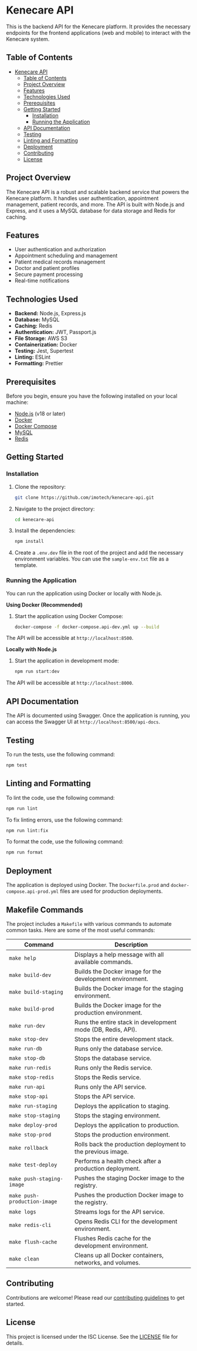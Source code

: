 # Kenecare API

This is the backend API for the Kenecare platform. It provides the necessary endpoints for the frontend applications (web and mobile) to interact with the Kenecare system.

## Table of Contents

- [Kenecare API](#kenecare-api)
  - [Table of Contents](#table-of-contents)
  - [Project Overview](#project-overview)
  - [Features](#features)
  - [Technologies Used](#technologies-used)
  - [Prerequisites](#prerequisites)
  - [Getting Started](#getting-started)
    - [Installation](#installation)
    - [Running the Application](#running-the-application)
  - [API Documentation](#api-documentation)
  - [Testing](#testing)
  - [Linting and Formatting](#linting-and-formatting)
  - [Deployment](#deployment)
  - [Contributing](#contributing)
  - [License](#license)

## Project Overview

The Kenecare API is a robust and scalable backend service that powers the Kenecare platform. It handles user authentication, appointment management, patient records, and more. The API is built with Node.js and Express, and it uses a MySQL database for data storage and Redis for caching.

## Features

- User authentication and authorization
- Appointment scheduling and management
- Patient medical records management
- Doctor and patient profiles
- Secure payment processing
- Real-time notifications

## Technologies Used

- **Backend:** Node.js, Express.js
- **Database:** MySQL
- **Caching:** Redis
- **Authentication:** JWT, Passport.js
- **File Storage:** AWS S3
- **Containerization:** Docker
- **Testing:** Jest, Supertest
- **Linting:** ESLint
- **Formatting:** Prettier

## Prerequisites

Before you begin, ensure you have the following installed on your local machine:

- [Node.js](https://nodejs.org/en/) (v18 or later)
- [Docker](https://www.docker.com/get-started)
- [Docker Compose](https://docs.docker.com/compose/install/)
- [MySQL](https://www.mysql.com/downloads/)
- [Redis](https://redis.io/topics/quickstart)

## Getting Started

### Installation

1.  Clone the repository:

    ```bash
    git clone https://github.com/imotech/kenecare-api.git
    ```

2.  Navigate to the project directory:

    ```bash
    cd kenecare-api
    ```

3.  Install the dependencies:

    ```bash
    npm install
    ```

4.  Create a `.env.dev` file in the root of the project and add the necessary environment variables. You can use the `sample-env.txt` file as a template.

### Running the Application

You can run the application using Docker or locally with Node.js.

**Using Docker (Recommended)**

1.  Start the application using Docker Compose:

    ```bash
    docker-compose -f docker-compose.api-dev.yml up --build
    ```

The API will be accessible at `http://localhost:8500`.

**Locally with Node.js**

1.  Start the application in development mode:

    ```bash
    npm run start:dev
    ```

The API will be accessible at `http://localhost:8000`.

## API Documentation

The API is documented using Swagger. Once the application is running, you can access the Swagger UI at `http://localhost:8500/api-docs`.

## Testing

To run the tests, use the following command:

```bash
npm test
```

## Linting and Formatting

To lint the code, use the following command:

```bash
npm run lint
```

To fix linting errors, use the following command:

```bash
npm run lint:fix
```

To format the code, use the following command:

```bash
npm run format
```

## Deployment

The application is deployed using Docker. The `Dockerfile.prod` and `docker-compose.api-prod.yml` files are used for production deployments.

## Makefile Commands

The project includes a `Makefile` with various commands to automate common tasks. Here are some of the most useful commands:

| Command                      | Description                                                 |
| ---------------------------- | ----------------------------------------------------------- |
| `make help`                  | Displays a help message with all available commands.        |
| `make build-dev`             | Builds the Docker image for the development environment.    |
| `make build-staging`         | Builds the Docker image for the staging environment.        |
| `make build-prod`            | Builds the Docker image for the production environment.     |
| `make run-dev`               | Runs the entire stack in development mode (DB, Redis, API). |
| `make stop-dev`              | Stops the entire development stack.                         |
| `make run-db`                | Runs only the database service.                             |
| `make stop-db`               | Stops the database service.                                 |
| `make run-redis`             | Runs only the Redis service.                                |
| `make stop-redis`            | Stops the Redis service.                                    |
| `make run-api`               | Runs only the API service.                                  |
| `make stop-api`              | Stops the API service.                                      |
| `make run-staging`           | Deploys the application to staging.                         |
| `make stop-staging`          | Stops the staging environment.                              |
| `make deploy-prod`           | Deploys the application to production.                      |
| `make stop-prod`             | Stops the production environment.                           |
| `make rollback`              | Rolls back the production deployment to the previous image. |
| `make test-deploy`           | Performs a health check after a production deployment.      |
| `make push-staging-image`    | Pushes the staging Docker image to the registry.            |
| `make push-production-image` | Pushes the production Docker image to the registry.         |
| `make logs`                  | Streams logs for the API service.                           |
| `make redis-cli`             | Opens Redis CLI for the development environment.            |
| `make flush-cache`           | Flushes Redis cache for the development environment.        |
| `make clean`                 | Cleans up all Docker containers, networks, and volumes.     |

## Contributing

Contributions are welcome! Please read our [contributing guidelines](.github/CONTRIBUTING.md) to get started.

## License

This project is licensed under the ISC License. See the [LICENSE](LICENSE) file for details.
